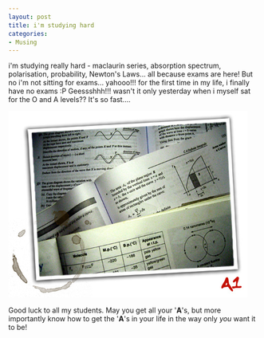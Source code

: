 ```yaml
---
layout: post
title: i'm studying hard
categories:
- Musing
---
```


i'm studying really hard - maclaurin series, absorption spectrum, polarisation, probability, Newton's Laws... all because exams are here! But no i'm not sitting for exams... yahooo!!! for the first time in my life, i finally have no exams :P Geessshhh!!! wasn't it only yesterday when i myself sat for the O and A levels?? It's so fast....

![](/img/tutoring_324897508937.jpg)

Good luck to all my students. May you get all your '**A**'s, but more importantly know how to get the '**A**'s in your life in the way only _you_ want it to be!
